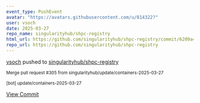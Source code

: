 ```yaml
---
event_type: PushEvent
avatar: "https://avatars.githubusercontent.com/u/814322?"
user: vsoch
date: 2025-03-27
repo_name: singularityhub/shpc-registry
html_url: https://github.com/singularityhub/shpc-registry/commit/6209a47d2a83c5ac84a5ee43d2f1a66fab428631
repo_url: https://github.com/singularityhub/shpc-registry
---
```


<a href='https://github.com/vsoch' target='_blank'>vsoch</a> pushed to <a href='https://github.com/singularityhub/shpc-registry' target='_blank'>singularityhub/shpc-registry</a>

<small>Merge pull request #305 from singularityhub/update/containers-2025-03-27

[bot] update/containers-2025-03-27</small>

<a href='https://github.com/singularityhub/shpc-registry/commit/6209a47d2a83c5ac84a5ee43d2f1a66fab428631' target='_blank'>View Commit</a>